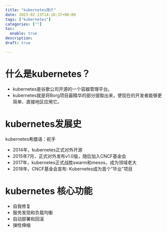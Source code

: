 ```yaml
---
title: "kubernetes简介"
date: 2023-02-13T14:18:37+08:00
tags: ["kubernetes"]
categories: [""]
toc:
  enable: true
description: 
draft: true

---
```


<!--more-->
# 什么是kubernetes？

- kubernetes是谷歌公司开源的一个容器管理平台。
- kubernetes就是将Borg项目最精华的部分提取出来，使现在的开发者能够更简单、直接地区应用它。

# kubernetes发展史

kubernetes希腊语：舵手

- 2014年，kubernetes正式对外开源
- 2015年7月，正式对外发布v1.0版，随后加入CNCF基金会
- 2017年，kubernetes正式战胜swarm和mesos，成为领域老大
- 2018年，CNCF基金会宣布: Kubernetes成为首个”毕业”项目

# kubernetes 核心功能

- 自我修复
- 服务发现和负载均衡
- 自动部署和回滚
- 弹性伸缩